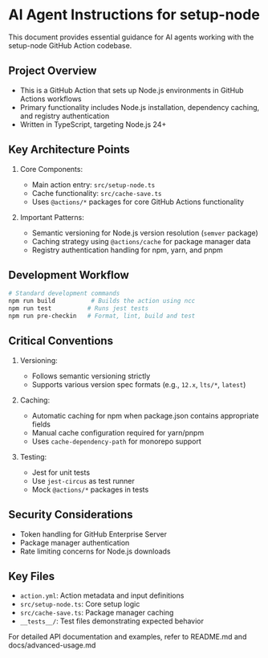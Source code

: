 # AI Agent Instructions for setup-node

This document provides essential guidance for AI agents working with the setup-node GitHub Action codebase.

## Project Overview
- This is a GitHub Action that sets up Node.js environments in GitHub Actions workflows
- Primary functionality includes Node.js installation, dependency caching, and registry authentication
- Written in TypeScript, targeting Node.js 24+

## Key Architecture Points
1. Core Components:
   - Main action entry: `src/setup-node.ts`
   - Cache functionality: `src/cache-save.ts`
   - Uses `@actions/*` packages for core GitHub Actions functionality

2. Important Patterns:
   - Semantic versioning for Node.js version resolution (`semver` package)
   - Caching strategy using `@actions/cache` for package manager data
   - Registry authentication handling for npm, yarn, and pnpm

## Development Workflow
```bash
# Standard development commands
npm run build          # Builds the action using ncc
npm run test          # Runs jest tests
npm run pre-checkin   # Format, lint, build and test
```

## Critical Conventions
1. Versioning:
   - Follows semantic versioning strictly
   - Supports various version spec formats (e.g., `12.x`, `lts/*`, `latest`)

2. Caching:
   - Automatic caching for npm when package.json contains appropriate fields
   - Manual cache configuration required for yarn/pnpm
   - Uses `cache-dependency-path` for monorepo support

3. Testing:
   - Jest for unit tests
   - Use `jest-circus` as test runner
   - Mock `@actions/*` packages in tests

## Security Considerations
- Token handling for GitHub Enterprise Server
- Package manager authentication
- Rate limiting concerns for Node.js downloads

## Key Files
- `action.yml`: Action metadata and input definitions
- `src/setup-node.ts`: Core setup logic
- `src/cache-save.ts`: Package manager caching
- `__tests__/`: Test files demonstrating expected behavior

For detailed API documentation and examples, refer to README.md and docs/advanced-usage.md